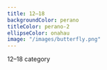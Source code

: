 ```yaml
---
title: 12–18
backgroundColor: perano
titleColor: perano-2
ellipseColor: onahau
image: "/images/butterfly.png"
---
```


12–18 category
